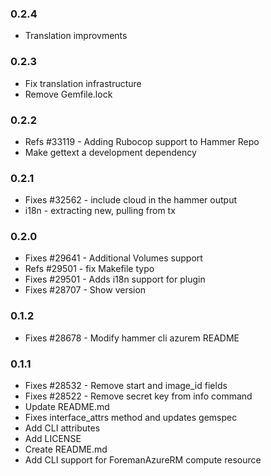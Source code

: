 ### 0.2.4
* Translation improvments

### 0.2.3
* Fix translation infrastructure
* Remove Gemfile.lock

### 0.2.2

* Refs #33119 - Adding Rubocop support to Hammer Repo
* Make gettext a development dependency

### 0.2.1

* Fixes #32562 - include cloud in the hammer output
* i18n - extracting new, pulling from tx

### 0.2.0

* Fixes #29641 - Additional Volumes support
* Refs #29501 - fix Makefile typo
* Fixes #29501 - Adds i18n support for plugin
* Fixes #28707 - Show version

### 0.1.2

* Fixes #28678 - Modify hammer cli azurem README

### 0.1.1

* Fixes #28532 - Remove start and image_id fields
* Fixes #28522 - Remove secret key from info command
* Update README.md
* Fixes interface_attrs method and updates gemspec
* Add CLI attributes
* Add LICENSE
* Create README.md
* Add CLI support for ForemanAzureRM compute resource
